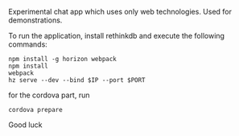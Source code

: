 Experimental chat app which uses only web technologies. Used for demonstrations.

To run the application, install rethinkdb and execute the following commands:

```
npm install -g horizon webpack
npm install
webpack
hz serve --dev --bind $IP --port $PORT
```

for the cordova part, run  

``` 
cordova prepare
```

Good luck
